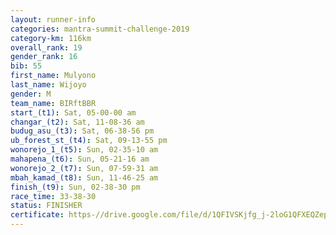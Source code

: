 ```yaml
---
layout: runner-info 
categories: mantra-summit-challenge-2019 
category-km: 116km 
overall_rank: 19
gender_rank: 16
bib: 55
first_name: Mulyono
last_name: Wijoyo
gender: M
team_name: BIRftBBR
start_(t1): Sat, 05-00-00 am
changar_(t2): Sat, 11-08-36 am
budug_asu_(t3): Sat, 06-38-56 pm
ub_forest_st_(t4): Sat, 09-13-55 pm
wonorejo_1_(t5): Sun, 02-35-10 am
mahapena_(t6): Sun, 05-21-16 am
wonorejo_2_(t7): Sun, 07-59-31 am
mbah_kamad_(t8): Sun, 11-46-25 am
finish_(t9): Sun, 02-38-30 pm
race_time: 33-38-30
status: FINISHER
certificate: https-//drive.google.com/file/d/1QFIVSKjfg_j-2loG1QFXEQZepxrOGAh2/view?usp=sharing
---
```

